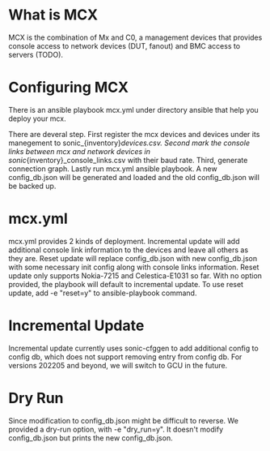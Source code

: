 # What is MCX

MCX is the combination of Mx and C0, a management devices that provides console access to network devices (DUT, fanout) and BMC access to servers (TODO).

# Configuring MCX

There is an ansible playbook mcx.yml under directory ansible that help you deploy your mcx. 

There are deveral step. First register the mcx devices and devices under its manegement to sonic_{inventory}_devices.csv. Second mark the console links between mcx and network devices in sonic_{inventory}_console_links.csv with their baud rate. Third, generate connection graph. Lastly run mcx.yml ansible playbook. A new config_db.json will be generated and loaded and the old config_db.json will be backed up.

# mcx.yml

mcx.yml provides 2 kinds of deployment. Incremental update will add additional console link information to the devices and leave all others as they are. Reset update will replace config_db.json with new config_db.json with some necessary init config along with console links information. Reset update only supports Nokia-7215 and Celestica-E1031 so far. With no option provided, the playbook will default to incremental update. To use reset update, add -e "reset=y" to ansible-playbook command.

# Incremental Update

Incremental update currently uses sonic-cfggen to add additional config to config db, which does not support removing entry from config db. For versions 202205 and beyond, we will switch to GCU in the future.

# Dry Run

Since modification to config_db.json might be difficult to reverse. We provided a dry-run option, with -e "dry_run=y". It doesn't modify config_db.json but prints the new config_db.json.

